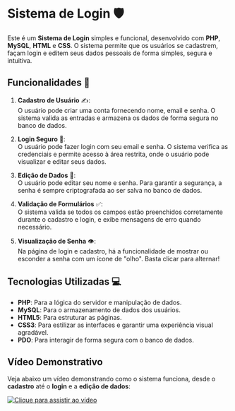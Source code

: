 # Sistema de Login 🛡️

Este é um **Sistema de Login** simples e funcional, desenvolvido com **PHP**, **MySQL**, **HTML** e **CSS**. O sistema permite que os usuários se cadastrem, façam login e editem seus dados pessoais de forma simples, segura e intuitiva.

## Funcionalidades 🌟

1. **Cadastro de Usuário** ✍️:  
   O usuário pode criar uma conta fornecendo nome, email e senha. O sistema valida as entradas e armazena os dados de forma segura no banco de dados.

2. **Login Seguro** 🔑:  
   O usuário pode fazer login com seu email e senha. O sistema verifica as credenciais e permite acesso à área restrita, onde o usuário pode visualizar e editar seus dados.

3. **Edição de Dados** 📝:  
   O usuário pode editar seu nome e senha. Para garantir a segurança, a senha é sempre criptografada ao ser salva no banco de dados.

4. **Validação de Formulários** ✅:  
   O sistema valida se todos os campos estão preenchidos corretamente durante o cadastro e login, e exibe mensagens de erro quando necessário.

5. **Visualização de Senha** 👁️:  
   Na página de login e cadastro, há a funcionalidade de mostrar ou esconder a senha com um ícone de "olho". Basta clicar para alternar!

## Tecnologias Utilizadas 💻

- **PHP**: Para a lógica do servidor e manipulação de dados.
- **MySQL**: Para o armazenamento de dados dos usuários.
- **HTML5**: Para estruturar as páginas.
- **CSS3**: Para estilizar as interfaces e garantir uma experiência visual agradável.
- **PDO**: Para interagir de forma segura com o banco de dados.

## Vídeo Demonstrativo 

Veja abaixo um vídeo demonstrando como o sistema funciona, desde o **cadastro** até o **login** e a **edição de dados**:

[![Clique para assistir ao vídeo](https://img.youtube.com/vi/SEU_VIDEO_ID/0.jpg)](https://www.youtube.com/watch?v=SEU_VIDEO_ID)


